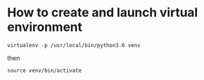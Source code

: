 # How to create and launch virtual environment

`virtualenv -p /usr/local/bin/python3.6 venv`

then

`source venv/bin/activate`